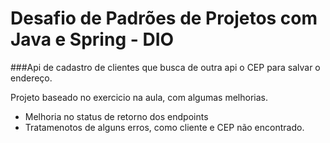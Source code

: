 # Desafio de Padrões de Projetos com Java e Spring - DIO

###Api de cadastro de clientes que busca de outra api o CEP para salvar o endereço. 

Projeto baseado no exercicio na aula, com algumas melhorias.
 - Melhoria no status de retorno dos endpoints
 - Tratamenotos de alguns erros, como cliente e CEP não encontrado.
 
